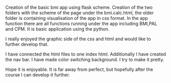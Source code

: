 Creation of the basic bmi app using flask scheme.
Creation of the two folders with the scheme of the page under the bmi.calc.html, the older folder is containing visualisation of the app in css format.
In the app function there are all functions running under the app including BMI,PAL and CPM.
It is basic application using the python.

I really enjoyed the graphic side of the css and html and would like to further develop that.


I have connected the html files to one index html.
Additionally I have created the nav bar.
I have made color switching background.
I try to make it pretty.


Hope it is enjoyable.
It is far away from perfect, but hopefully after the course I can develop it further.

